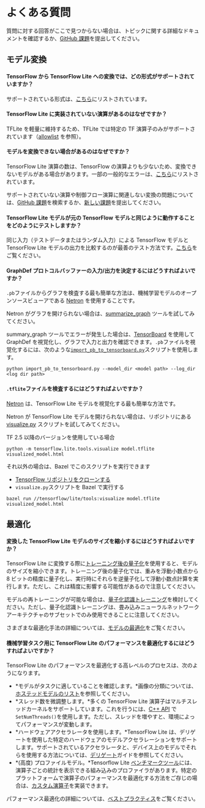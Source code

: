 # よくある質問

質問に対する回答がここで見つからない場合は、トピックに関する詳細なドキュメントを確認するか、[GitHub 課題](https://github.com/tensorflow/tensorflow/issues)を提出してください。

## モデル変換

#### TensorFlow から TensorFlow Lite への変換では、どの形式がサポートされていますか？

サポートされている形式は、[こちら](../convert/index.md#python_api)にリストされています。

#### TensorFlow Lite に実装されていない演算があるのはなぜですか？

TFLite を軽量に維持するため、TFLite では特定の TF 演算子のみがサポートされています（[allowlist](op_select_allowlist.md) を参照）。

#### モデルを変換できない場合があるのはなぜですか？

TensorFlow Lite 演算の数は、TensorFlow の演算よりも少ないため、変換できないモデルがある場合があります。一部の一般的なエラーは、[こちら](../convert/index.md#conversion-errors)にリストされています。

サポートされていない演算や制御フロー演算に関連しない変換の問題については、[GitHub 課題](https://github.com/tensorflow/tensorflow/issues?q=label%3Acomp%3Alite+)を検索するか、[新しい課題](https://github.com/tensorflow/tensorflow/issues)を提出してください。

#### TensorFlow Lite モデルが元の TensorFlow モデルと同じように動作することをどのようにテストしますか？

同じ入力（テストデータまたはランダム入力）による TensorFlow モデルと TensorFlow Lite モデルの出力を比較するのが最善のテスト方法です。[こちら](inference.md#load-and-run-a-model-in-python)をご覧ください。

#### GraphDef プロトコルバッファーの入力/出力を決定するにはどうすればよいですか？

`.pb`ファイルからグラフを検査する最も簡単な方法は、機械学習モデルのオープンソースビューアである [Netron](https://github.com/lutzroeder/netron) を使用することです。

Netron がグラフを開けられない場合は、[summarize_graph](https://github.com/tensorflow/tensorflow/blob/master/tensorflow/tools/graph_transforms/README.md#inspecting-graphs) ツールを試してみてください。

summary_graph ツールでエラーが発生した場合は、[TensorBoard](https://www.tensorflow.org/guide/summaries_and_tensorboard) を使用して GraphDef を視覚化し、グラフで入力と出力を確認できます。`.pb`ファイルを視覚化するには、次のような[`import_pb_to_tensorboard.py`](https://github.com/tensorflow/tensorflow/blob/master/tensorflow/python/tools/import_pb_to_tensorboard.py)スクリプトを使用します。

```shell
python import_pb_to_tensorboard.py --model_dir <model path> --log_dir <log dir path>
```

#### `.tflite`ファイルを検査するにはどうすればよいですか？

[Netron](https://github.com/lutzroeder/netron) は、TensorFlow Lite モデルを視覚化する最も簡単な方法です。

Netron が TensorFlow Lite モデルを開けられない場合は、リポジトリにある [visualize.py](https://github.com/tensorflow/tensorflow/blob/master/tensorflow/lite/tools/visualize.py) スクリプトを試してみてください。

TF 2.5 以降のバージョンを使用している場合

```shell
python -m tensorflow.lite.tools.visualize model.tflite visualized_model.html
```

それ以外の場合は、Bazel でこのスクリプトを実行できます

- [TensorFlow リポジトリをクローンする](https://www.tensorflow.org/install/source)
- `visualize.py`スクリプトを Bazel で実行する

```shell
bazel run //tensorflow/lite/tools:visualize model.tflite visualized_model.html
```

## 最適化

#### 変換した TensorFlow Lite モデルのサイズを縮小するにはどうすればよいですか？

TensorFlow Lite に変換する際に[トレーニング後の量子化](../performance/post_training_quantization.md)を使用すると、モデルのサイズを縮小できます。トレーニング後の量子化では、重みを浮動小数点から 8 ビットの精度に量子化し、実行時にそれらを逆量子化して浮動小数点計算を実行します。ただし、これは精度に影響する可能性があるので注意してください。

モデルの再トレーニングが可能な場合は、[量子化認識トレーニング](https://github.com/tensorflow/tensorflow/tree/r1.13/tensorflow/contrib/quantize)を検討してください。ただし、量子化認識トレーニングは、畳み込みニューラルネットワークアーキテクチャのサブセットでのみ使用できることに注意してください。

さまざまな最適化手法の詳細については、[モデルの最適化](../performance/model_optimization.md)をご覧ください。

#### 機械学習タスク用に TensorFlow Lite のパフォーマンスを最適化するにはどうすればよいですか？

TensorFlow Lite のパフォーマンスを最適化する高レベルのプロセスは、次のようになります。

- *モデルがタスクに適していることを確認します。*画像の分類については、[ホステッドモデルのリスト](hosted_models.md)を参照してください。
- *スレッド数を微調整します。*多くの TensorFlow Lite 演算子はマルチスレッドカーネルをサポートしています。これを行うには、[C++ API](https://github.com/tensorflow/tensorflow/blob/master/tensorflow/lite/interpreter.h#L345) で`SetNumThreads()`を使用します。ただし、スレッドを増やすと、環境によってパフォーマンスが変動します。
- *ハードウェアアクセラレータを使用します。*TensorFlow Lite は、デリゲートを使用した特定のハードウェアのモデルアクセラレーションをサポートします。サポートされているアクセラレータと、デバイス上のモデルでそれらを使用する方法については、[デリゲート](../performance/delegates.md)ガイドを参照してください。
- *(高度) プロファイルモデル。*Tensorflow Lite [ベンチマークツール](https://github.com/tensorflow/tensorflow/tree/master/tensorflow/lite/tools/benchmark)には、演算子ごとの統計を表示できる組み込みのプロファイラがあります。特定のプラットフォームで演算子のパフォーマンスを最適化する方法をご存じの場合は、[カスタム演算子](ops_custom.md)を実装できます。

パフォーマンス最適化の詳細については、[ベストプラクティス](../performance/best_practices.md)をご覧ください。
